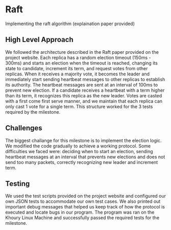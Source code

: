 # Raft 
Implementing the raft algorithm (explaination paper provided)
## High Level Approach

We followed the architecture described in the Raft paper provided on the project website. Each replica has a random election timeout (150ms - 300ms) and starts an election when the timeout is reached, changing its state to candidate, increment its term, and request votes from other replicas. When it receives a majority vote, it becomes the leader and immediately start sending heartbeat messages to other replicas to establish its authority. The heartbeat messages are sent at an interval of 100ms to prevent new election. If a candidate receives a heartbeat with a term higher than its term, it recognizes this replica as the new leader. Votes are casted with a first come first serve manner, and we maintain that each replica can only cast 1 vote for a single term. This structure worked for the 3 tests required by the milestone.

## Challenges

The biggest challange for this milestone is to implement the election logic. We modified the code gradually to achieve a working protocol. Some difficulties we faced were: deciding when to start an election, sending heartbeat messages at an interval that prevents new elections and does not send too many packets, correctly recognizing new leader and increment term.

## Testing

We used the test scripts provided on the project website and configured our own JSON tests to accommodate our own test cases. We also printed out important debug messages that helped us keep track of how the protocol is executed and locate bugs in our program. The program was ran on the Khoury Linux Machine and successfully passed the required tests for the milestone. 